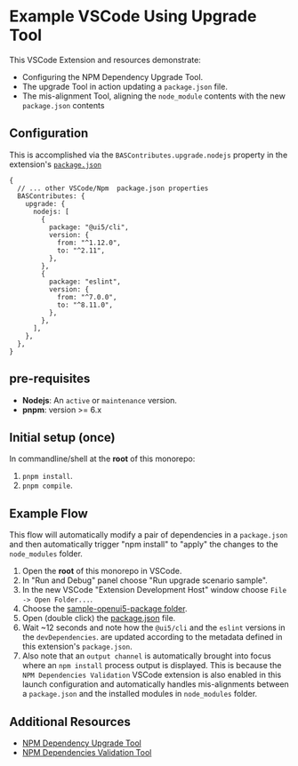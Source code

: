 # Example VSCode Using Upgrade Tool

This VSCode Extension and resources demonstrate:

- Configuring the NPM Dependency Upgrade Tool.
- The upgrade Tool in action updating a `package.json` file.
- The mis-alignment Tool, aligning the `node_module` contents with the new `package.json` contents

## Configuration

This is accomplished via the `BASContributes.upgrade.nodejs` property in the extension's [`package.json`](./package.json)

```json5
{
  // ... other VSCode/Npm  package.json properties
  BASContributes: {
    upgrade: {
      nodejs: [
        {
          package: "@ui5/cli",
          version: {
            from: "^1.12.0",
            to: "^2.11",
          },
        },
        {
          package: "eslint",
          version: {
            from: "^7.0.0",
            to: "^8.11.0",
          },
        },
      ],
    },
  },
}
```

## pre-requisites

- **Nodejs**: An `active` or `maintenance` version.
- **pnpm**: version >= 6.x

## Initial setup (once)

In commandline/shell at the **root** of this monorepo:

1. `pnpm install`.
2. `pnpm compile`.

## Example Flow

This flow will automatically modify a pair of dependencies in a `package.json` and then automatically
trigger "npm install" to "apply" the changes to the `node_modules` folder.

1. Open the **root** of this monorepo in VSCode.
2. In "Run and Debug" panel choose "Run upgrade scenario sample".
3. In the new VSCode "Extension Development Host" window choose `File -> Open Folder...`.
4. Choose the [sample-openui5-package folder](./sample-openui5-package).
5. Open (double click) the [package.json](./sample-openui5-package/package.json) file.
6. Wait ~12 seconds and note how the `@ui5/cli` and the `eslint` versions in the `devDependencies`.
   are updated according to the metadata defined in this extension's `package.json`.
7. Also note that an `output channel` is automatically brought into focus where an `npm install` process output is displayed.
   This is because the `NPM Dependencies Validation` VSCode extension is also enabled in this launch configuration
   and automatically handles mis-alignments between a `package.json` and the installed modules in `node_modules` folder.

## Additional Resources

- [NPM Dependency Upgrade Tool](../../packages/vscode-deps-upgrade-tool/README.md)
- [NPM Dependencies Validation Tool](../../packages/vscode-dependencies-validation/README.md)
